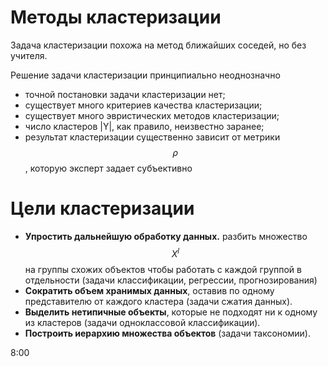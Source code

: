 # Методы кластеризации

Задача кластеризации похожа на метод ближайших соседей, но без учителя. 

Решение задачи кластеризации принципиально неоднозначно
* точной постановки задачи кластеризации нет;
* существует много критериев качества кластеризации;
* существует много эвристических методов кластеризации;
* число кластеров |Y|, как правило, неизвестно заранее;
* результат кластеризации существенно зависит от метрики $$\rho$$, которую эксперт задает субъективно

# Цели кластеризации
* **Упростить дальнейшую обработку данных.** разбить множество $$X^l$$ на группы схожих объектов чтобы работать с каждой группой в отдельности (задачи классификации, регрессии, прогнозирования)
* **Сократить объем хранимых данных**, оставив по одному представителю от каждого кластера (задачи сжатия данных).
* **Выделить нетипичные объекты**, которые не подходят ни к одному из кластеров (задачи одноклассовой классификации). 
* **Построить иерархию множества объектов** (задачи таксономии). 
 
8:00
